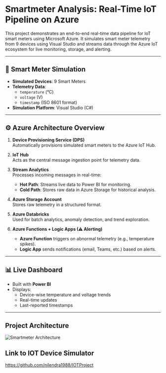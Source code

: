 # Smartmeter Analysis: Real-Time IoT Pipeline on Azure

This project demonstrates an end-to-end real-time data pipeline for IoT smart meters using Microsoft Azure. It simulates smart meter telemetry from 9 devices using Visual Studio and streams data through the Azure IoT ecosystem for live monitoring, storage, and alerting.

---

## 📡 Smart Meter Simulation

- **Simulated Devices**: 9 Smart Meters
- **Telemetry Data**:
  - `temperature` (°C)
  - `voltage` (V)
  - `timestamp` (ISO 8601 format)
- **Simulation Platform**: Visual Studio (C#)

---

## ⚙️ Azure Architecture Overview

1. **Device Provisioning Service (DPS)**  
   Automatically provisions simulated smart meters to the Azure IoT Hub.

2. **IoT Hub**  
   Acts as the central message ingestion point for telemetry data.

3. **Stream Analytics**  
   Processes incoming messages in real-time:
   - **Hot Path**: Streams live data to Power BI for monitoring.
   - **Cold Path**: Stores raw data in Azure Storage for historical analysis.

4. **Azure Storage Account**  
   Stores raw telemetry in a structured format.

5. **Azure Databricks**  
   Used for batch analytics, anomaly detection, and trend exploration.

6. **Azure Functions + Logic Apps (⚠ Alerting)**  
   - **Azure Function** triggers on abnormal telemetry (e.g., temperature spikes).
   - **Logic App** sends notifications (email, Teams, etc.) based on alerts.

---

## 📊 Live Dashboard

- Built with **Power BI**
- Displays:
  - Device-wise temperature and voltage trends
  - Real-time updates
  - Last-reported timestamps

---

## Project Architecture

![Smartmeter Architecture](https://github.com/user-attachments/assets/e0628d45-b91c-484e-83fe-734c737f988c)

## Link to IOT Device Simulator 

https://github.com/nilendra1988/IOTProject
